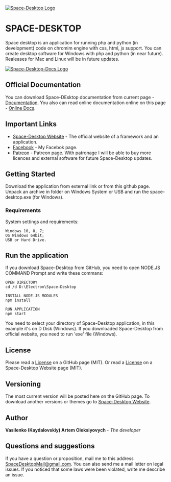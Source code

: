 [![Space-Desktop Logo](https://www.space-desktop.com//logo-github.png)](https://www.space-desktop.com)

# SPACE-DESKTOP

Space desktop is an application for running php and python (in development) code on chromim engine with css, html, js support. You can create desktop software for Windows with php and python (in near future). Realeases for Mac and Linux will be in future updates.

[![Space-Desktop-Docs Logo](https://www.space-desktop.com//logo-docs.png)](https://github.com/AutumnWohlen/Space-Desktop-Docs)

## Official Documentation

You can download Space-DEsktop documentation from current page - [Documentation](https://github.com/AutumnWohlen/Space-Desktop-Docs).
You also can read online documentation online on this page - [Online Docs](http://space-desktop.com/documentation/).

## Important Links

* [Space-Desktop Website](https://www.space-desktop.com) - The official website of a framework and an application.
* [Facebook](https://www.facebook.com/Space-Desktop-2317974875140362) - My Facebok page.
* [Patreon](https://www.patreon.com/SpaceDesktop) - Patreon page. With patronage I will be able to buy more licences and external software for future Space-Desktop updates.

## Getting Started

Download the application from external link or from this github page. Unpack an archive in folder on Windows System or USB and run the space-desktop.exe (for Windows).

### Requirements

System settings and requirements:

```
Windows 10, 8, 7;
OS Windows 64bit;
USB or Hard Drive.
```

## Run the application

If you download Space-Desktop from GitHub, you need to open NODE.JS COMMAND Prompt and write these commans:

```
OPEN DIRECTORY
cd /d D:\Electron\Space-Desktop

INSTALL NODE.JS MODULES
npm install

RUN APPLICATION
npm start
```

You need to select your directory of Space-Desktop application, in this example it's on D Disk (Windows).
If you downloaded Space-Desktop from official website, you need to run 'exe' file (Windows).

## License

Please read a [License](https://github.com/AutumnWohlen/Space-Desktop/blob/master/LICENSE) on a GitHub page (MIT).
Or read a [License](https://www.space-desktop.com) on a Space-Desktop Website page (MIT).

## Versioning

The most current version will be posted here on the GitHub page.
To download another versions or themes go to [Space-Desktop Website](https://www.space-desktop.com).

## Author

**Vasilenko (Kaydalovskiy) Artem Oleksiyovych** - *The developer*

## Questions and suggestions

If you have a question or proposition, mail me to this address [SpaceDesktopMail@gmail.com](SpaceDesktopMail@gmail.com).
You can also send me a mail letter on legal issues. If you noticed that some laws were been violated, write me describe an issue.
